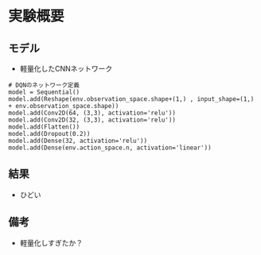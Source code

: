 # 実験概要

## モデル
- 軽量化したCNNネットワーク
```
# DQNのネットワーク定義
model = Sequential()
model.add(Reshape(env.observation_space.shape+(1,) , input_shape=(1,) + env.observation_space.shape))
model.add(Conv2D(64, (3,3), activation='relu'))
model.add(Conv2D(32, (3,3), activation='relu'))
model.add(Flatten())
model.add(Dropout(0.2))
model.add(Dense(32, activation='relu'))
model.add(Dense(env.action_space.n, activation='linear'))
```

## 結果
- ひどい

## 備考
- 軽量化しすぎたか？
